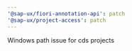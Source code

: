 ```yaml
---
'@sap-ux/fiori-annotation-api': patch
'@sap-ux/project-access': patch
---
```


Windows path issue for cds projects
